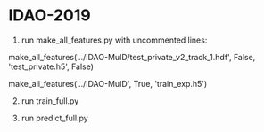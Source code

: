 # IDAO-2019

1) run make_all_features.py with uncommented lines:

make_all_features('../IDAO-MuID/test_private_v2_track_1.hdf', False, 'test_private.h5', False)

make_all_features('../IDAO-MuID', True, 'train_exp.h5')
  
2) run train_full.py
  
3) run predict_full.py
